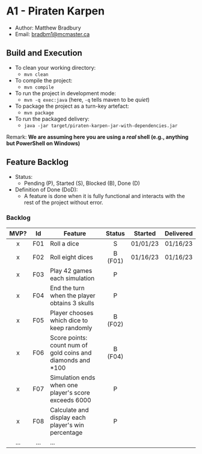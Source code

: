 # A1 - Piraten Karpen

  * Author: Matthew Bradbury
  * Email: bradbm1@mcmaster.ca

## Build and Execution

  * To clean your working directory:
    * `mvn clean`
  * To compile the project:
    * `mvn compile`
  * To run the project in development mode:
    * `mvn -q exec:java` (here, `-q` tells maven to be _quiet_)
  * To package the project as a turn-key artefact:
    * `mvn package`
  * To run the packaged delivery:
    * `java -jar target/piraten-karpen-jar-with-dependencies.jar` 

Remark: **We are assuming here you are using a _real_ shell (e.g., anything but PowerShell on Windows)**

## Feature Backlog

 * Status: 
   * Pending (P), Started (S), Blocked (B), Done (D)
 * Definition of Done (DoD):
   * A feature is done when it is fully functional and interacts with the rest of the project without error.

### Backlog 

| MVP? | Id  | Feature  | Status  |  Started  | Delivered |
| :-:  |:-:  |---       | :-:     | :-:       | :-:       |
| x   | F01 | Roll a dice |  S | 01/01/23 |  01/16/23 |
| x   | F02 | Roll eight dices  |  B (F01) | 01/16/23  | 01/16/23 | 
| x   | F03 | Play 42 games each simulation  |  P  |   |
| x   | F04 | End the turn when the player obtains 3 skulls | P | |
| x   | F05 | Player chooses which dice to keep randomly | B (F02) | | 
| x   | F06 | Score points: count num of gold coins and diamonds and \*100| B (F04) | |
| x   | F07 | Simulation ends when one player's score exceeds 6000 | P | |
| x   | F08 | Calculate and display each player's win percentage | P | | 
| ... | ... | ... |


